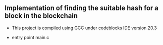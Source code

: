 ## Implementation of finding the suitable hash for a block in the blockchain

- This project is compiled using GCC under codeblocks IDE version 20.3

- entry point main.c

